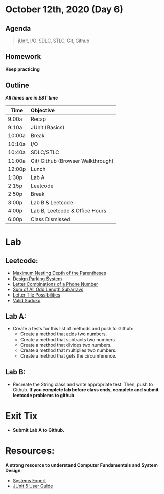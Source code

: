 # October 12th, 2020 (Day 6)

## Agenda
> jUnit, I/O. SDLC, STLC, Git, Github

## Homework 
**Keep practicing**

## Outline
_**All times are in EST time**_

| Time   | Objective                        |
| -------|:---------------------------------|
| 9:00a  | Recap                            |
| 9:10a  | JUnit (Basics)                   |
| 10:00a | Break                            |
| 10:10a | I/O                              |
| 10:40a | SDLC/STLC                        |
| 11:00a | Git/ Github (Browser Walkthrough)|
| 12:00p | Lunch                            |
| 1:30p  | Lab A                            | 
| 2:15p  | Leetcode                         |
| 2:50p  | Break                            |
| 3:00p  | Lab B & Leetcode                 |
| 4:00p  | Lab B, Leetcode & Office Hours   |
| 6:00p  | Class Dismissed                  |

# Lab
  ## Leetcode:

 - [Maximum Nesting Depth of the Parentheses](https://leetcode.com/problems/maximum-nesting-depth-of-the-parentheses/)
 - [Design Parking System](https://leetcode.com/problems/design-parking-system/)
 - [Letter Combinations of a Phone Number](https://leetcode.com/problems/letter-combinations-of-a-phone-number/)
 - [Sum of All Odd Length Subarrays](https://leetcode.com/problems/sum-of-all-odd-length-subarrays/)
 - [Letter Tile Possibilities](https://leetcode.com/problems/letter-tile-possibilities/)
 - [Valid Sudoku](https://leetcode.com/problems/valid-sudoku/)

  ## Lab A: 
 - Create a tests for this list of methods and push to Github: 
      - Create a method that adds two numbers. 
      - Create a method that subtracts two numbers 
      - Create a method that divides two numbers. 
      - Create a method that multiplies two numbers. 
      - Create a method that gets the circumference. 

  ## Lab B: 
  - Recreate the String class and write appropriate test. Then, push to Github.
       **If you complete lab before class ends, complete and submit leetcode problems to github** 
# Exit Tix 
  - **Submit Lab A to Github.**

# Resources:
**A strong resource to understand Computer Fundamentals and System Design**:
- [Systems Expert](https://www.algoexpert.io/systems/product)
- [JUnit 5 User Guide](https://junit.org/junit5/docs/current/user-guide/)